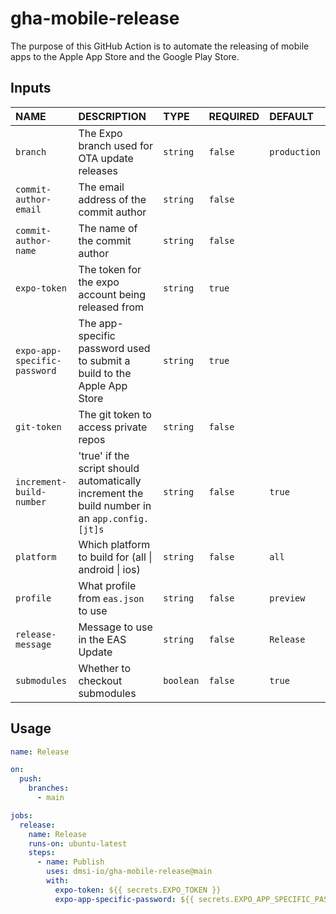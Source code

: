 # gha-mobile-release

The purpose of this GitHub Action is to automate the releasing of mobile apps to the Apple
App Store and the Google Play Store.

## Inputs

| NAME                         | DESCRIPTION                                                                                   | TYPE      | REQUIRED | DEFAULT      |
|:-----------------------------|:----------------------------------------------------------------------------------------------|:----------|:---------|:-------------|
| `branch`                     | The Expo branch used for OTA update releases                                                  | `string`  | `false`  | `production` |
| `commit-author-email`        | The email address of the commit author                                                        | `string`  | `false`  |              |
| `commit-author-name`         | The name of the commit author                                                                 | `string`  | `false`  |              |
| `expo-token`                 | The token for the expo account being released from                                            | `string`  | `true`   |              |
| `expo-app-specific-password` | The app-specific password used to submit a build to the Apple App Store                       | `string`  | `true`   |              |
| `git-token`                  | The git token to access private repos                                                         | `string`  | `false`  |              |
| `increment-build-number`     | 'true' if the script should automatically increment the build number in an `app.config.[jt]s` | `string`  | `false`  | `true`       |
| `platform`                   | Which platform to build for (all &#124; android &#124; ios)                                   | `string`  | `false`  | `all`        |
| `profile`                    | What profile from `eas.json` to use                                                           | `string`  | `false`  | `preview`    |
| `release-message`            | Message to use in the EAS Update                                                              | `string`  | `false`  | `Release`    |
| `submodules`                 | Whether to checkout submodules                                                                | `boolean` | `false`  | `true`       |

## Usage

```yaml
name: Release

on:
  push:
    branches:
      - main

jobs:
  release:
    name: Release
    runs-on: ubuntu-latest
    steps:
      - name: Publish
        uses: dmsi-io/gha-mobile-release@main
        with:
          expo-token: ${{ secrets.EXPO_TOKEN }}
          expo-app-specific-password: ${{ secrets.EXPO_APP_SPECIFIC_PASSWORD }}
```
